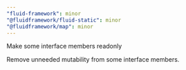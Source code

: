 ```yaml
---
"fluid-framework": minor
"@fluidframework/fluid-static": minor
"@fluidframework/map": minor
---
```


Make some interface members readonly

Remove unneeded mutability from some interface members.
